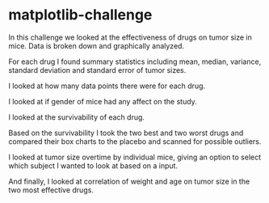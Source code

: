 # matplotlib-challenge

In this challenge we looked at the effectiveness of drugs on tumor size in mice.  Data is broken down and graphically analyzed.

For each drug I found summary statistics including mean, median, variance, standard deviation and standard error of tumor sizes.

I looked at how many data points there were for each drug.

I looked at if gender of mice had any affect on the study.

I looked at the survivability of each drug.

Based on the survivability I took the two best and two worst drugs and compared their box charts to the placebo and scanned for possible outliers.

I looked at tumor size overtime by individual mice, giving an option to select which subject I wanted to look at based on a input.

And finally, I looked at correlation of weight and age on tumor size in the two most effective drugs.

